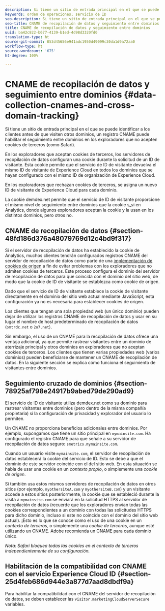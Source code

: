 ```yaml
---
description: Si tiene un sitio de entrada principal en el que se puede identificar a los clientes antes de que visiten otros dominios, un registro CNAME puede habilitar el seguimiento entre dominios en los exploradores que no acepten cookies de terceros (como Safari).
keywords: orden de operaciones; servicio de ID
seo-description: Si tiene un sitio de entrada principal en el que se puede identificar a los clientes antes de que visiten otros dominios, un registro CNAME puede habilitar el seguimiento entre dominios en los exploradores que no acepten cookies de terceros (como Safari).
seo-title: CNAME de recopilación de datos y seguimiento entre dominios
title: CNAME de recopilación de datos y seguimiento entre dominios
uuid: ba42c822-b677-4139-b1ed-4d98d3320fd0
translation-type: ht
source-git-commit: 053d45656e941adc1950d49099c30da1d9a72aa0
workflow-type: ht
source-wordcount: '675'
ht-degree: 100%

---
```



# CNAME de recopilación de datos y seguimiento entre dominios {#data-collection-cnames-and-cross-domain-tracking}

Si tiene un sitio de entrada principal en el que se puede identificar a los clientes antes de que visiten otros dominios, un registro CNAME puede habilitar el seguimiento entre dominios en los exploradores que no acepten cookies de terceros (como Safari).

En los exploradores que aceptan cookies de terceros, los servidores de recopilación de datos configuran una cookie durante la solicitud de un ID de visitante. Esta cookie permite que el servicio de ID de visitante devuelva el mismo ID de visitante de Experience Cloud en todos los dominios que se hayan configurado con el mismo ID de organización de Experience Cloud.

En los exploradores que rechazan cookies de terceros, se asigna un nuevo ID de visitante de Experience Cloud para cada dominio.

La cookie demdex.net permite que el servicio de ID de visitante proporcione el mismo nivel de seguimiento entre dominios que la cookie s_vi en Analytics, donde algunos exploradores aceptan la cookie y la usan en los distintos dominios, pero otros no.

## CNAME de recopilación de datos {#section-48fd186d376a48079769d12c4bd9f317}

Si el servidor de recopilación de datos ha establecido la cookie de Analytics, muchos clientes tendrán configurados registros CNAME del servidor de recopilación de datos como parte de una [implementación de cookies de origen](https://docs.adobe.com/content/help/es-ES/core-services/interface/ec-cookies/cookies-first-party.html) a fin de evitar problemas con los exploradores que no admiten cookies de terceros. Este proceso configura el dominio del servidor de recopilación de datos para que coincida con el dominio del sitio web, de modo que la cookie de ID de visitante se establezca como cookie de origen.

Dado que el servicio de ID de visitante establece la cookie de visitante directamente en el dominio del sitio web actual mediante JavaScript, esta configuración ya no es necesaria para establecer cookies de origen.

Los clientes que tengan una sola propiedad web (un único dominio) pueden dejar de utilizar los registros CNAME de recopilación de datos y usar en su lugar el nombre de host predeterminado de recopilación de datos (`omtrdc.net` o `2o7.net`).

Sin embargo, el uso de un CNAME para la recopilación de datos ofrece una ventaja adicional, ya que permite rastrear visitantes entre un dominio de aterrizaje principal y otros dominios en exploradores que no aceptan cookies de terceros. Los clientes que tienen varias propiedades web (varios dominios) pueden beneficiarse de mantener un CNAME de recopilación de datos. En la siguiente sección se explica cómo funciona el seguimiento de visitantes entre dominios.

## Seguimiento cruzado de dominios {#section-78925af798e24917b9abed79de290ad9}

El servicio de ID de visitante utiliza demdex.net como su dominio para rastrear visitantes entre dominios (pero dentro de la misma compañía propietaria) si la configuración de privacidad y explorador del usuario lo permiten.

Un CNAME no proporciona beneficios adicionales entre dominios. Por ejemplo, supongamos que tiene un sitio principal en `mymainsite.com`. Ha configurado el registro CNAME para que señale a su servidor de recopilación de datos seguro: `smetrics.mymainsite.com`.

Cuando un usuario visite `mymainsite.com`, el servidor de recopilación de datos establecerá la cookie del servicio de ID. Esto se debe a que el dominio de este servidor coincide con el del sitio web. En esta situación se habla de usar una cookie en un *contexto propio*, o simplemente una *cookie de origen*.

Si también usa estos mismos servidores de recopilación de datos en otros sitios (por ejemplo, `myothersiteA.com` y `myothersiteB.com`) y un visitante accede a estos sitios posteriormente, la cookie que se estableció durante la visita a `mymainsite.com` se enviará en la solicitud HTTPS al servidor de recopilación de datos (recuerde que los exploradores envían todas las cookies correspondientes a un dominio con todas las solicitudes HTTPS para dicho dominio, incluso si este no coincide con el dominio del sitio web actual). ¡Esto es lo que se conoce como el uso de una cookie en un *contexto de terceros*, o simplemente una *cookie de terceros*, aunque esté utilizando un CNAME. Adobe recomienda un CNAME para cada dominio único.

*Nota: Safari bloquea todas las cookies en el contexto de terceros independientemente de su configuración.*

## Habilitación de la compatibilidad con CNAME con el servicio Experience Cloud ID {#section-25d4feb686d944e3a877d7aad8dbdf9a}

Para habilitar la compatibilidad con el CNAME del servidor de recopilación de datos, se deben establecer las `visitor.marketingCloudServerSecure` variables.
